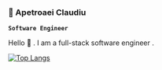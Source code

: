 ### 🎦 Apetroaei Claudiu

**`Software Engineer`**

Hello 👋 . I am a full-stack software engineer .

[![Top Langs](https://github-readme-stats.vercel.app/api/top-langs/?username=ApetroaeiClaudiu&layout=donut-vertical)](https://github.com/anuraghazra/github-readme-stats)

<!--
**ApetroaeiClaudiu/ApetroaeiClaudiu** is a ✨ _special_ ✨ repository because its `README.md` (this file) appears on your GitHub profile.

Here are some ideas to get you started:

- 🔭 I’m currently working on ...
- 🌱 I’m currently learning ...
- 👯 I’m looking to collaborate on ...
- 🤔 I’m looking for help with ...
- 💬 Ask me about ...
- 📫 How to reach me: ...
- 😄 Pronouns: ...
- ⚡ Fun fact: ...
-->
